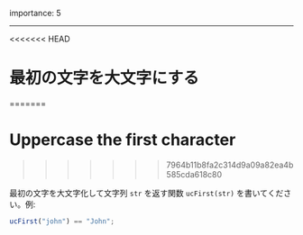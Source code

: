 importance: 5

---

<<<<<<< HEAD
# 最初の文字を大文字にする
=======
# Uppercase the first character
>>>>>>> 7964b11b8fa2c314d9a09a82ea4b585cda618c80

最初の文字を大文字化して文字列 `str` を返す関数 `ucFirst(str)` を書いてください。例:

```js
ucFirst("john") == "John";
```
